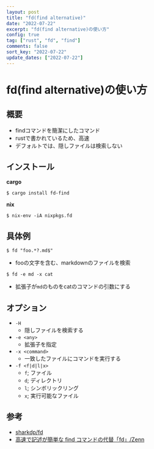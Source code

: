 ```yaml
---
layout: post
title: "fd(find alternative)"
date: "2022-07-22"
excerpt: "fd(find alternative)の使い方"
config: true
tag: ["rust", "fd", "find"]
comments: false
sort_key: "2022-07-22"
update_dates: ["2022-07-22"]
---
```


# fd(find alternative)の使い方

## 概要
 - findコマンドを簡潔にしたコマンド
 - rustで書かれているため、高速
 - デフォルトでは、隠しファイルは検索しない
 
## インストール

**cargo**
```console
$ cargo install fd-find
```

**nix**
```console
$ nix-env -iA nixpkgs.fd
```

## 具体例

```console
$ fd "foo.*?.md$"
```
 - fooの文字を含む、markdownのファイルを検索

```console
$ fd -e md -x cat
```
 - 拡張子が`md`のものをcatのコマンドの引数にする

## オプション
 - `-H`
   - 隠しファイルを検索する
 - `-e <any>`
   - 拡張子を指定
 - `-x <command>`
   - 一致したファイルにコマンドを実行する
 - `-f <f|d|l|x>`
   - `f`; ファイル
   - `d`; ディレクトリ
   - `l`; シンボリックリング
   - `x`; 実行可能なファイル

## 参考
 - [sharkdp/fd](https://github.com/sharkdp/fd)
 - [高速で記述が簡単な find コマンドの代替「fd」/Zenn](https://zenn.dev/21f/articles/fd-find-alternative)
